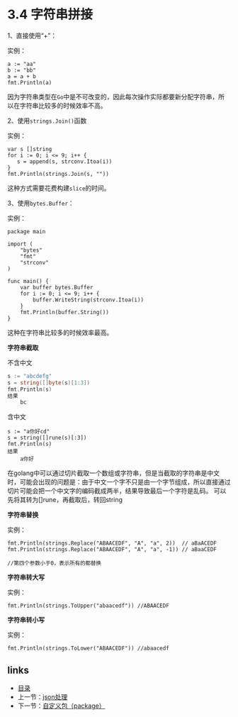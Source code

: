 # **3.4 字符串拼接**

1、直接使用“+”：

实例：

```
a := "aa"
b := "bb"
a = a + b
fmt.Println(a)
```

因为字符串类型在`Go`中是不可改变的，因此每次操作实际都要新分配字符串，所以在字符串比较多的时候效率不高。

2、使用`strings.Join()`函数

实例：

```
var s []string
for i := 0; i <= 9; i++ {
   s = append(s, strconv.Itoa(i))
}
fmt.Println(strings.Join(s, ""))
```

这种方式需要花费构建`slice`的时间。

3、使用`bytes.Buffer`：

实例：

```
package main

import (
    "bytes"
    "fmt"
    "strconv"
)

func main() {
    var buffer bytes.Buffer
    for i := 0; i <= 9; i++ {
        buffer.WriteString(strconv.Itoa(i))
    }
    fmt.Println(buffer.String())
}
```

这种在字符串比较多的时候效率最高。

**字符串截取**

不含中文

```go
s := "abcdefg"
s = string([]byte(s)[1:3])
fmt.Println(s)
结果
	bc
```

含中文

```
s := "a你好cd"
s = string([]rune(s)[:3])
fmt.Println(s)
结果
    a你好
```

在golang中可以通过切片截取一个数组或字符串，但是当截取的字符串是中文时，可能会出现的问题是：由于中文一个字不只是由一个字节组成，所以直接通过切片可能会把一个中文字的编码截成两半，结果导致最后一个字符是乱码。 可以先将其转为[]rune，再截取后，转回string

**字符串替换**

实例：

```
fmt.Println(strings.Replace("ABAACEDF", "A", "a", 2))  // aBaACEDF
fmt.Println(strings.Replace("ABAACEDF", "A", "a", -1)) // aBaaCEDF
```

```
//第四个参数小于0，表示所有的都替换
```

**字符串转大写**

实例：

```
fmt.Println(strings.ToUpper("abaacedf")) //ABAACEDF
```

**字符串转小写**

实例：

```
fmt.Println(strings.ToLower("ABAACEDF")) //abaacedf
```

## links

- [目录](https://github.com/guyan0319/golang_development_notes/blob/master/zh/preface.md)
- 上一节：[json处理](https://github.com/guyan0319/golang_development_notes/blob/master/zh/3.3.md)
- 下一节：[自定义包（package）](https://github.com/guyan0319/golang_development_notes/blob/master/zh/4.1.md)

